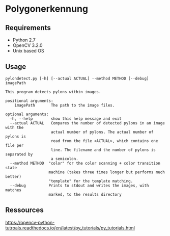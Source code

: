 # Polygonerkennung

## Requirements
* Python 2.7
* OpenCV 3.2.0
* Unix based OS

## Usage

    pylondetect.py [-h] [--actual ACTUAL] --method METHOD [--debug] imagePath

    This program detects pylons within images.

    positional arguments:  
        imagePath       The path to the image files.
    
    optional arguments:
      -h, --help        show this help message and exit 
      --actual ACTUAL   Compares the number of detected pylons in an image with the  
                        actual number of pylons. The actual number of pylons is  
                        read from the file <ACTUAL>, which contains one file per  
                        line. The filename and the number of pylons is separated by  
                        a semicolon.  
      --method METHOD  "color" for the color scanning + color transition state  
                       machine (takes three times longer but performs much better)  
                       "template" for the template matching.  
      --debug          Prints to stdout and writes the images, with matches  
                       marked, to the results directory  

## Ressources
https://opencv-python-tutroals.readthedocs.io/en/latest/py_tutorials/py_tutorials.html
